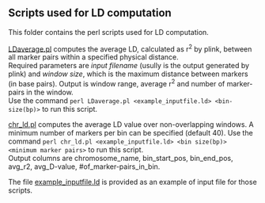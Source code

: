 ## Scripts used for LD computation

This folder contains the perl scripts used for LD computation. <br />

[LDaverage.pl](https://github.com/SwallowGenomics/BarnSwallow/blob/main/Analyses/LD-scripts/LDaverage.pl) computes the average LD, calculated as r<sup>2</sup> by plink, between all marker pairs within a specified physical distance.<br />
Required parameters are <em>input filename</em> (usully is the output generated by plink) and <em>window size</em>, which is the maximum distance between markers (in base pairs). Output is window range, average r<sup>2</sup> and number of marker-pairs in the window.<br />
Use the command `perl LDaverage.pl <example_inputfile.ld> <bin-size(bp)>` to run this script. <br />

[chr_ld.pl](https://github.com/SwallowGenomics/BarnSwallow/blob/main/Analyses/LD-scripts/chr_ld.pl) computes the average LD value over non-overlapping windows. A minimum number of markers per bin can be specified (default 40). 
Use the command `perl chr_ld.pl <example_inputfile.ld> <bin size(bp)> <minimum marker pairs>` to run this script. <br />
Output columns are chromosome_name, bin_start_pos, bin_end_pos, avg_r2, avg_D-value, #of_marker-pairs_in_bin.

The file [example_inputfile.ld](https://github.com/SwallowGenomics/BarnSwallow/blob/main/Analyses/LD-scripts/example_inputfile.ld) is provided as an example of input file for those scripts.